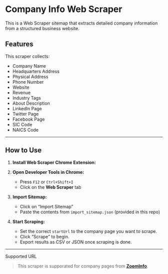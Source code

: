 #   Company Info Web Scraper 
This is a Web Scraper sitemap that extracts detailed company information from a structured business website.

##  Features

This scraper collects:

- Company Name  
- Headquarters Address  
- Physical Address  
- Phone Number  
- Website  
- Revenue  
- Industry Tags  
- About Description  
- LinkedIn Page  
- Twitter Page  
- Facebook Page  
- SIC Code  
- NAICS Code  

---

##  How to Use

1. **Install Web Scraper Chrome Extension:**

2. **Open Developer Tools in Chrome:**
   - Press `F12` or `Ctrl+Shift+I`
   - Click on the **Web Scraper** tab

3. **Import Sitemap:**
   - Click on “Import Sitemap”
   - Paste the contents from `import_sitemap.json` (provided in this repo)

4. **Start Scraping:**
   - Set the correct `startUrl` to the company page you want to scrape.
   - Click “Scrape” to begin.
   - Export results as CSV or JSON once scraping is done.

---
Supported URL

> This scraper is supporated for company pages from **[ZoomInfo](https://www.zoominfo.com/)**.



